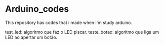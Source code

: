 # Arduino_codes
This repository has codes that i made when i'm study arduino. 

test_led: algoritmo que faz o LED piscar.
teste_botao: algoritmo que liga um LED ao apertar um botão.
